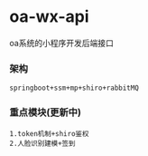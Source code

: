# oa-wx-api
oa系统的小程序开发后端接口

### 架构

```
springboot+ssm+mp+shiro+rabbitMQ
```

### 重点模块(更新中)

```
1.token机制+shiro鉴权
2.人脸识别建模+签到
```


